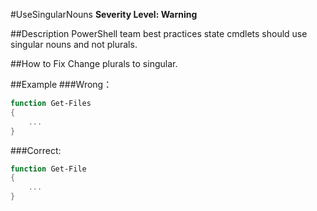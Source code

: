 ﻿#UseSingularNouns
**Severity Level: Warning**

##Description
PowerShell team best practices state cmdlets should use singular nouns and not plurals.

##How to Fix
Change plurals to singular.

##Example
###Wrong：
``` PowerShell
function Get-Files
{
	...
}
```

###Correct:
``` PowerShell
function Get-File
{
	...
}
```
